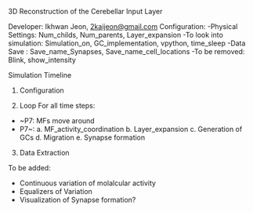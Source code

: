 3D Reconstruction of the Cerebellar Input Layer

Developer: Ikhwan Jeon, 2kaijeon@gmail.com
Configuration:
-Physical Settings: Num_childs, Num_parents, Layer_expansion
-To look into simulation: Simulation_on, GC_implementation, vpython, time_sleep
-Data Save : Save_name_Synapses, Save_name_cell_locations
-To be removed: Blink, show_intensity

Simulation Timeline
1. Configuration

2. Loop
For all time steps:
- ~P7: MFs move around
- P7~: 
 a. MF_activity_coordination
 b. Layer_expansion
 c. Generation of GCs
 d. Migration
 e. Synapse formation

3. Data Extraction

To be added:
- Continuous variation of molalcular activity
- Equalizers of Variation
- Visualization of Synapse formation?

